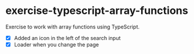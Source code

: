 # exercise-typescript-array-functions
Exercise to work with array functions using TypeScript.

- [X] Added an icon in the left of the search input
- [X] Loader when you change the page
